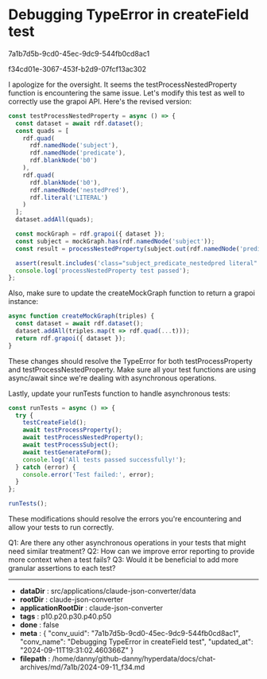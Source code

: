 # Debugging TypeError in createField test

7a1b7d5b-9cd0-45ec-9dc9-544fb0cd8ac1

f34cd01e-3067-453f-b2d9-07fcf13ac302

 I apologize for the oversight. It seems the testProcessNestedProperty function is encountering the same issue. Let's modify this test as well to correctly use the grapoi API. Here's the revised version:

```javascript
const testProcessNestedProperty = async () => {
  const dataset = await rdf.dataset();
  const quads = [
    rdf.quad(
      rdf.namedNode('subject'),
      rdf.namedNode('predicate'),
      rdf.blankNode('b0')
    ),
    rdf.quad(
      rdf.blankNode('b0'),
      rdf.namedNode('nestedPred'),
      rdf.literal('LITERAL')
    )
  ];
  dataset.addAll(quads);

  const mockGraph = rdf.grapoi({ dataset });
  const subject = mockGraph.has(rdf.namedNode('subject'));
  const result = processNestedProperty(subject.out(rdf.namedNode('predicate')), ['subject', 'predicate']);

  assert(result.includes('class="subject_predicate_nestedpred literal"'), 'Nested property should be processed correctly');
  console.log('processNestedProperty test passed');
};
```

Also, make sure to update the createMockGraph function to return a grapoi instance:

```javascript
async function createMockGraph(triples) {
  const dataset = await rdf.dataset();
  dataset.addAll(triples.map(t => rdf.quad(...t)));
  return rdf.grapoi({ dataset });
}
```

These changes should resolve the TypeError for both testProcessProperty and testProcessNestedProperty. Make sure all your test functions are using async/await since we're dealing with asynchronous operations.

Lastly, update your runTests function to handle asynchronous tests:

```javascript
const runTests = async () => {
  try {
    testCreateField();
    await testProcessProperty();
    await testProcessNestedProperty();
    await testProcessSubject();
    await testGenerateForm();
    console.log('All tests passed successfully!');
  } catch (error) {
    console.error('Test failed:', error);
  }
};

runTests();
```

These modifications should resolve the errors you're encountering and allow your tests to run correctly.

Q1: Are there any other asynchronous operations in your tests that might need similar treatment?
Q2: How can we improve error reporting to provide more context when a test fails?
Q3: Would it be beneficial to add more granular assertions to each test?

---

* **dataDir** : src/applications/claude-json-converter/data
* **rootDir** : claude-json-converter
* **applicationRootDir** : claude-json-converter
* **tags** : p10.p20.p30.p40.p50
* **done** : false
* **meta** : {
  "conv_uuid": "7a1b7d5b-9cd0-45ec-9dc9-544fb0cd8ac1",
  "conv_name": "Debugging TypeError in createField test",
  "updated_at": "2024-09-11T19:31:02.460366Z"
}
* **filepath** : /home/danny/github-danny/hyperdata/docs/chat-archives/md/7a1b/2024-09-11_f34.md